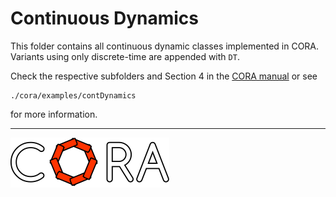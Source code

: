 # Continuous Dynamics

This folder contains all continuous dynamic classes implemented in CORA.
Variants using only discrete-time are appended with ```DT```.

Check the respective subfolders and Section 4 in the <a target='_blank' href="https://tumcps.github.io/CORA/manual">CORA manual</a> or see

    ./cora/examples/contDynamics

for more information.


<hr style="height: 1px;">

<img src="../app/images/coraLogo_readme.svg"/>